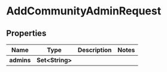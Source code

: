 

# AddCommunityAdminRequest

## Properties

Name | Type | Description | Notes
------------ | ------------- | ------------- | -------------
**admins** | **Set&lt;String&gt;** |  | 



